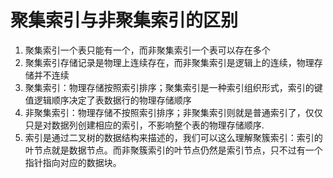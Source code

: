 # 聚集索引与非聚集索引的区别
1. 聚集索引一个表只能有一个，而非聚集索引一个表可以存在多个
2. 聚集索引存储记录是物理上连续存在，而非聚集索引是逻辑上的连续，物理存储并不连续
3. 聚集索引：物理存储按照索引排序；聚集索引是一种索引组织形式，索引的键值逻辑顺序决定了表数据行的物理存储顺序
4. 非聚集索引：物理存储不按照索引排序；非聚集索引则就是普通索引了，仅仅只是对数据列创建相应的索引，不影响整个表的物理存储顺序.
5. 索引是通过二叉树的数据结构来描述的，我们可以这么理解聚簇索引：索引的叶节点就是数据节点。而非聚簇索引的叶节点仍然是索引节点，只不过有一个指针指向对应的数据块。